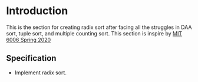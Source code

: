 # Introduction

This is the section for creating radix sort after facing all the struggles in DAA sort, tuple sort, and multiple counting sort. This section is inspire by [MIT 6006 Spring 2020](https://ocw.mit.edu/courses/6-006-introduction-to-algorithms-spring-2020/resources/mit6_006s20_lec5/)

## Specification

- Implement radix sort.
